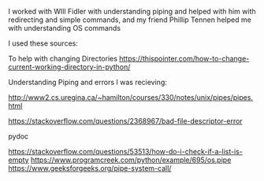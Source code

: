 I worked with WIll Fidler with understanding piping and helped with him with redirecting and simple commands, and my friend Phillip Tennen helped me with understanding OS commands

I used these sources:

To help with changing Directories
https://thispointer.com/how-to-change-current-working-directory-in-python/

Understanding Piping and errors I was recieving:

http://www2.cs.uregina.ca/~hamilton/courses/330/notes/unix/pipes/pipes.html

https://stackoverflow.com/questions/2368967/bad-file-descriptor-error

pydoc

https://stackoverflow.com/questions/53513/how-do-i-check-if-a-list-is-empty
https://www.programcreek.com/python/example/695/os.pipe
https://www.geeksforgeeks.org/pipe-system-call/
